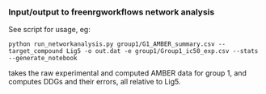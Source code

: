 ### Input/output to freenrgworkflows network analysis

See script for usage, eg:

`python run_networkanalysis.py group1/G1_AMBER_summary.csv --target_compound Lig5 -o out.dat -e group1/Group1_ic50_exp.csv --stats --generate_notebook`

takes the raw experimental and computed AMBER data for group 1, and computes DDGs and their errors, all relative to Lig5.
